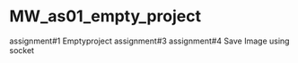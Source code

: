# MW_as01_empty_project
assignment#1 Emptyproject
assignment#3 
assignment#4 Save Image using socket
